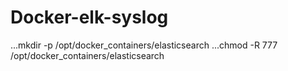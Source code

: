 # Docker-elk-syslog

...mkdir -p /opt/docker_containers/elasticsearch
...chmod -R 777 /opt/docker_containers/elasticsearch
